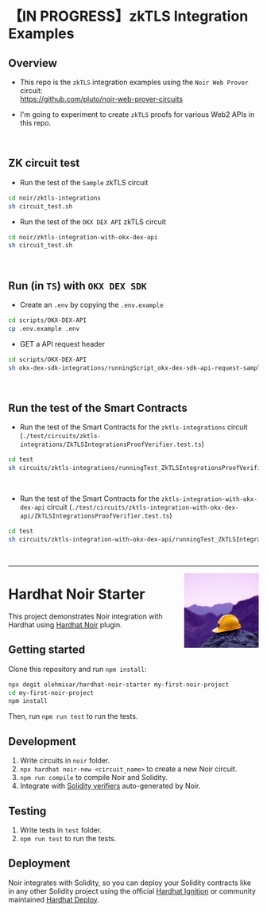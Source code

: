 # 【IN PROGRESS】zkTLS Integration Examples

## Overview

- This repo is the `zkTLS` integration examples using the `Noir Web Prover` circuit:   
  https://github.com/pluto/noir-web-prover-circuits


- I'm going to experiment to create `zkTLS` proofs for various Web2 APIs in this repo.

<br>

## ZK circuit test

- Run the test of the `Sample` zkTLS circuit 
```bash
cd noir/zktls-integrations
sh circuit_test.sh
```

- Run the test of the `OKX DEX API` zkTLS circuit 
```bash
cd noir/zktls-integration-with-okx-dex-api
sh circuit_test.sh
```




<br>

## Run (in `TS`) with `OKX DEX SDK`

- Create an `.env` by copying the `.env.example`
```bash
cd scripts/OKX-DEX-API
cp .env.example .env
```

- GET a API request header
```bash
cd scripts/OKX-DEX-API
sh okx-dex-sdk-integrations/runningScript_okx-dex-sdk-api-request-sample.sh
```

<br>

## Run the test of the Smart Contracts
- Run the test of the Smart Contracts for the `zktls-integrations` circuit (`./test/circuits/zktls-integrations/ZkTLSIntegrationsProofVerifier.test.ts`)
```bash
cd test
sh circuits/zktls-integrations/runningTest_ZkTLSIntegrationsProofVerifier.sh
```

<br>

- Run the test of the Smart Contracts for the `zktls-integration-with-okx-dex-api` circuit (`./test/circuits/zktls-integration-with-okx-dex-api/ZkTLSIntegrationsProofVerifier.test.ts`)
```bash
cd test
sh circuits/zktls-integration-with-okx-dex-api/runningTest_ZkTLSIntegrationsProofVerifier.sh
```

<br>

<hr>

<img align="right" width="150" height="150" top="100" src="https://raw.githubusercontent.com/olehmisar/hardhat-noir/main/assets/banner.jpg" >

# Hardhat Noir Starter

This project demonstrates Noir integration with Hardhat using [Hardhat Noir](https://github.com/olehmisar/hardhat-noir) plugin.

## Getting started

Clone this repository and run `npm install`:

```sh
npx degit olehmisar/hardhat-noir-starter my-first-noir-project
cd my-first-noir-project
npm install
```

Then, run `npm run test` to run the tests.

## Development

1. Write circuits in `noir` folder.
2. `npx hardhat noir-new <circuit_name>` to create a new Noir circuit.
3. `npm run compile` to compile Noir and Solidity.
4. Integrate with [Solidity verifiers](https://noir-lang.org/docs/how_to/how-to-solidity-verifier) auto-generated by Noir.

## Testing

1. Write tests in `test` folder.
2. `npm run test` to run the tests.

## Deployment

Noir integrates with Solidity, so you can deploy your Solidity contracts like in any other Solidity project using the official [Hardhat Ignition](https://hardhat.org/ignition/docs/getting-started) or community maintained [Hardhat Deploy](https://github.com/wighawag/hardhat-deploy).

